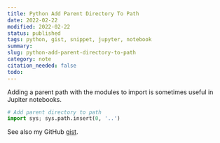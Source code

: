 ```yaml
---
title: Python Add Parent Directory To Path
date: 2022-02-22
modified: 2022-02-22
status: published
tags: python, gist, snippet, jupyter, notebook
summary: 
slug: python-add-parent-directory-to-path
category: note
citation_needed: false
todo: 
---
```

Adding a parent path with the modules to import is sometimes useful in Jupiter notebooks.

```python
# Add parent directory to path
import sys; sys.path.insert(0, '..')
```

See also my GitHub [gist]().